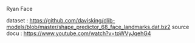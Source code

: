 Ryan Face

dataset : https://github.com/davisking/dlib-models/blob/master/shape_predictor_68_face_landmarks.dat.bz2
source docu : https://www.youtube.com/watch?v=tpWVyJqehG4
